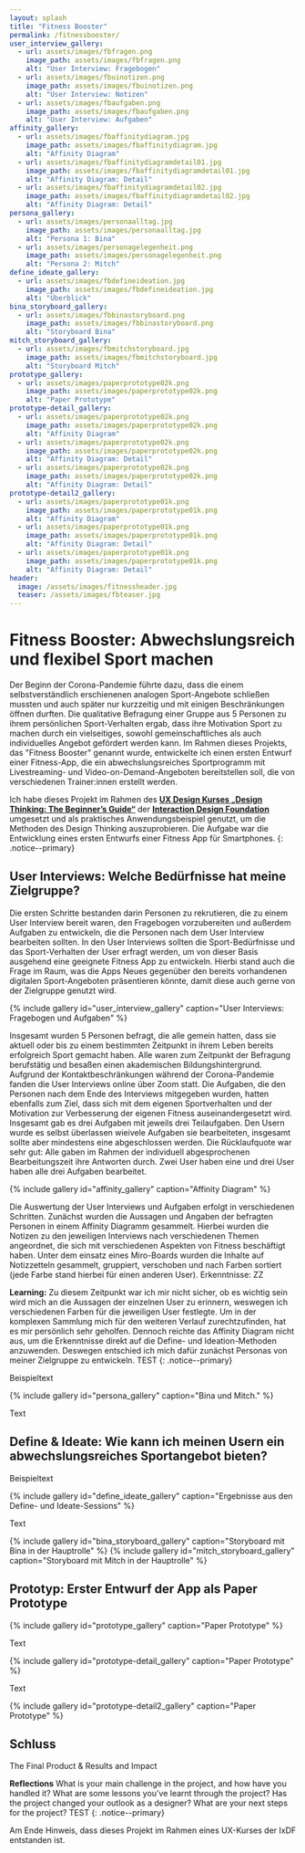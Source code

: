 ```yaml
---
layout: splash
title: "Fitness Booster"
permalink: /fitnessbooster/
user_interview_gallery:
  - url: assets/images/fbfragen.png
    image_path: assets/images/fbfragen.png
    alt: "User Interview: Fragebogen"
  - url: assets/images/fbuinotizen.png
    image_path: assets/images/fbuinotizen.png
    alt: "User Interview: Notizen"
  - url: assets/images/fbaufgaben.png
    image_path: assets/images/fbaufgaben.png
    alt: "User Interview: Aufgaben"
affinity_gallery:
  - url: assets/images/fbaffinitydiagram.jpg
    image_path: assets/images/fbaffinitydiagram.jpg
    alt: "Affinity Diagram"
  - url: assets/images/fbaffinitydiagramdetail01.jpg
    image_path: assets/images/fbaffinitydiagramdetail01.jpg
    alt: "Affinity Diagram: Detail"
  - url: assets/images/fbaffinitydiagramdetail02.jpg
    image_path: assets/images/fbaffinitydiagramdetail02.jpg
    alt: "Affinity Diagram: Detail"
persona_gallery:
  - url: assets/images/personaalltag.jpg
    image_path: assets/images/personaalltag.jpg
    alt: "Persona 1: Bina"
  - url: assets/images/personagelegenheit.png
    image_path: assets/images/personagelegenheit.png
    alt: "Persona 2: Mitch"
define_ideate_gallery:
  - url: assets/images/fbdefineideation.jpg
    image_path: assets/images/fbdefineideation.jpg
    alt: "Überblick"
bina_storyboard_gallery:
  - url: assets/images/fbbinastoryboard.png
    image_path: assets/images/fbbinastoryboard.png
    alt: "Storyboard Bina"
mitch_storyboard_gallery:
  - url: assets/images/fbmitchstoryboard.jpg
    image_path: assets/images/fbmitchstoryboard.jpg
    alt: "Storyboard Mitch"
prototype_gallery:
  - url: assets/images/paperprototype02k.png
    image_path: assets/images/paperprototype02k.png
    alt: "Paper Prototype"
prototype-detail_gallery:
  - url: assets/images/paperprototype02k.png
    image_path: assets/images/paperprototype02k.png
    alt: "Affinity Diagram"
  - url: assets/images/paperprototype02k.png
    image_path: assets/images/paperprototype02k.png
    alt: "Affinity Diagram: Detail"
  - url: assets/images/paperprototype02k.png
    image_path: assets/images/paperprototype02k.png
    alt: "Affinity Diagram: Detail"
prototype-detail2_gallery:
  - url: assets/images/paperprototype01k.png
    image_path: assets/images/paperprototype01k.png
    alt: "Affinity Diagram"
  - url: assets/images/paperprototype01k.png
    image_path: assets/images/paperprototype01k.png
    alt: "Affinity Diagram: Detail"
  - url: assets/images/paperprototype01k.png
    image_path: assets/images/paperprototype01k.png
    alt: "Affinity Diagram: Detail"
header:
  image: /assets/images/fitnessheader.jpg
  teaser: /assets/images/fbteaser.jpg
---
```


# Fitness Booster: Abwechslungsreich und flexibel Sport machen
Der Beginn der Corona-Pandemie führte dazu, dass die einem selbstverständlich erschienenen analogen Sport-Angebote schließen mussten und auch später nur kurzzeitig und mit einigen Beschränkungen öffnen durften. Die qualitative Befragung einer Gruppe aus 5 Personen zu ihrem persönlichen Sport-Verhalten ergab, dass ihre Motivation Sport zu machen durch ein vielseitiges, sowohl gemeinschaftliches als auch individuelles Angebot gefördert werden kann. Im Rahmen dieses Projekts, das "Fitness Booster" genannt wurde, entwickelte ich einen ersten Entwurf einer Fitness-App, die ein abwechslungsreiches Sportprogramm mit Livestreaming- und Video-on-Demand-Angeboten bereitstellen soll, die von verschiedenen Trainer:innen erstellt werden.

Ich habe dieses Projekt im Rahmen des [**UX Design Kurses „Design Thinking: The Beginner’s Guide“**](https://www.interaction-design.org/mareike-bosselmann/certificate/course/313f43bd-fd91-4fb8-b3b5-2b649d704c06) der [**Interaction Design Foundation**](https://www.https://www.interaction-design.org/) umgesetzt und als praktisches Anwendungsbeispiel genutzt, um die Methoden des Design Thinking auszuprobieren. Die Aufgabe war die Entwicklung eines ersten Entwurfs einer Fitness App für Smartphones.
{: .notice--primary}

## User Interviews: Welche Bedürfnisse hat meine Zielgruppe?
Die ersten Schritte bestanden darin Personen zu rekrutieren, die zu einem User Interview bereit waren, den Fragebogen vorzubereiten und außerdem Aufgaben zu entwickeln, die die Personen nach dem User Interview bearbeiten sollten. In den User Interviews sollten die Sport-Bedürfnisse und das Sport-Verhalten der User erfragt werden, um von dieser Basis ausgehend eine geeignete Fitness App zu entwickeln. Hierbi stand auch die Frage im Raum, was die Apps Neues gegenüber den bereits vorhandenen digitalen Sport-Angeboten präsentieren könnte, damit diese auch gerne von der Zielgruppe genutzt wird.

{% include gallery id="user_interview_gallery" caption="User Interviews: Fragebogen und Aufgaben" %}

Insgesamt wurden 5 Personen befragt, die alle gemein hatten, dass sie aktuell oder bis zu einem bestimmten Zeitpunkt in ihrem Leben bereits erfolgreich Sport gemacht haben. Alle waren zum Zeitpunkt der Befragung berufstätig und besaßen einen akademischen Bildungshintergrund. Aufgrund der Kontaktbeschränkungen während der Corona-Pandemie fanden die User Interviews online über Zoom statt. Die Aufgaben, die den Personen nach dem Ende des Interviews mitgegeben wurden, hatten ebenfalls zum Ziel, dass sich mit dem eigenen Sportverhalten und der Motivation zur Verbesserung der eigenen Fitness auseinandergesetzt wird. Insgesamt gab es drei Aufgaben mit jeweils drei Teilaufgaben. Den Usern wurde es selbst überlassen wieivele Aufgaben sie bearbeiteten, insgesamt sollte aber mindestens eine abgeschlossen werden. Die Rücklaufquote war sehr gut: Alle gaben im Rahmen der individuell abgesprochenen Bearbeitungszeit ihre Antworten durch. Zwei User haben eine und drei User haben alle drei Aufgaben bearbeitet.

{% include gallery id="affinity_gallery" caption="Affinity Diagram" %}

Die Auswertung der User Interviews und Aufgaben erfolgt in verschiedenen Schritten. Zunächst wurden die Aussagen und Angaben der befragten Personen in einem Affinity Diagramm gesammelt. Hierbei wurden die Notizen zu den jeweiligen Interviews nach verschiedenen Themen angeordnet, die sich mit verschiedenen Aspekten von Fitness beschäftigt haben. Unter dem einsatz eines Miro-Boards wurden die Inhalte auf Notizzetteln gesammelt, gruppiert, verschoben und nach Farben sortiert (jede Farbe stand hierbei für einen anderen User). Erkenntnisse: ZZ

**Learning:** Zu diesem Zeitpunkt war ich mir nicht sicher, ob es wichtig sein wird mich an die Aussagen der einzelnen User zu erinnern, weswegen ich verschiedenen Farben für die jeweiligen User festlegte. Um in der komplexen Sammlung mich für den weiteren Verlauf zurechtzufinden, hat es mir persönlich sehr geholfen. Dennoch reichte das Affinity Diagram nicht aus, um die Erkenntnisse direkt auf die Define- und Ideation-Methoden anzuwenden. Deswegen entschied ich mich dafür zunächst Personas von meiner Zielgruppe zu entwickeln. TEST
{: .notice--primary}

Beispieltext

{% include gallery id="persona_gallery" caption="Bina und Mitch." %}
  
Text

## Define & Ideate: Wie kann ich meinen Usern ein abwechslungsreiches Sportangebot bieten?

Beispieltext 


{% include gallery id="define_ideate_gallery" caption="Ergebnisse aus den Define- und Ideate-Sessions" %}
  
Text

{% include gallery id="bina_storyboard_gallery" caption="Storyboard mit Bina in der Hauptrolle" %}
{% include gallery id="mitch_storyboard_gallery" caption="Storyboard mit Mitch in der Hauptrolle" %}
  
## Prototyp: Erster Entwurf der App als Paper Prototype

{% include gallery id="prototype_gallery" caption="Paper Prototype" %}

Text

{% include gallery id="prototype-detail_gallery" caption="Paper Prototype" %}

Text

{% include gallery id="prototype-detail2_gallery" caption="Paper Prototype" %}

## Schluss

The Final Product & Results and Impact


**Reflections** What is your main challenge in the project, and how have you handled it? What are some lessons you’ve learnt through the project? Has the project changed your outlook as a designer? What are your next steps for the project? TEST
{: .notice--primary}

Am Ende Hinweis, dass dieses Projekt im Rahmen eines UX-Kurses der IxDF entstanden ist.
